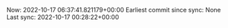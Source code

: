 Now: 2022-10-17 06:37:41.821179+00:00 Earliest commit since sync: None Last sync: 2022-10-17 00:28:22+00:00
